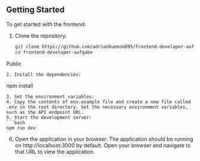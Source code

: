
## Getting Started
To get started with the frontend:
1. Clone the repository:
   ```bash
   git clone https://github.com/adrianbuenoo095/frontend-developer-aufgabe
   cd frontend-developer-aufgabe
Public
   ```
2. Install the dependencies:
   ```
   npm install
   ```
3. Set the environment variables:
4. Copy the contents of env.example file and create a new file called .env in the root directory. Set the necessary environment variables, such as the API endpoint URL.
5. Start the development server:
   ```bash
   npm run dev
   ```
6. Open the application in your browser:
The application should be running on http://localhost:3000 by default. Open your browser and navigate to that URL to view the application.
